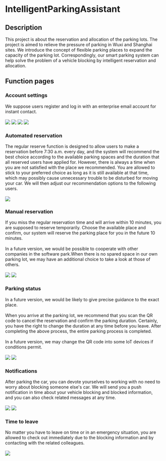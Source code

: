 # IntelligentParkingAssistant
## Description
This project is about the reservation and allocation of the parking lots. The project is aimed to relieve the pressure of parking in Wuxi and Shanghai sites. We introduce the concept of flexible parking places to expand the capacity of the parking lot. Correspondingly, our smart parking system can help solve the problem of a vehicle blocking by intelligent reservation and allocation.
## Function pages
### Account settings
We suppose users register and log in with an enterprise email account for instant contact.<br><br>
![](https://github.com/wittysuyu/IntelligentParkingAssistant/raw/master/screenshots/login.png)
![](https://github.com/wittysuyu/IntelligentParkingAssistant/raw/master/screenshots/signup.png)
![](https://github.com/wittysuyu/IntelligentParkingAssistant/raw/master/screenshots/resetpassword.png)
![](https://github.com/wittysuyu/IntelligentParkingAssistant/raw/master/screenshots/setting.png)<br>
### Automated reservation
The regular reserve function is designed to allow users to make a reservation before 7:30 a.m. every day, and the system will recommend the best choice according to the available parking spaces and the duration that all reserved users have applied for. However, there is always a time when you are not satisfied with the place we recommended. You are allowed to stick to your preferred choice as long as it is still available at that time, which may possibly cause unnecessary trouble to be disturbed for moving your car. We will then adjust our recommendation options to the following users.<br><br>
![](https://github.com/wittysuyu/IntelligentParkingAssistant/raw/master/screenshots/systemJoin.png)<br>
### Manual reservation
If you miss the regular reservation time and will arrive within 10 minutes, you are supposed to reserve temporarily. Choose the available place and confirm, our system will reserve the parking place for you in the future 10 minutes.<br><br>
In a future version, we would be possible to cooperate with other companies in the software park.When there is no spared space in our own parking lot, we may have an additional choice to take a look at those of others.<br><br>
![](https://github.com/wittysuyu/IntelligentParkingAssistant/raw/master/screenshots/Join.png)
![](https://github.com/wittysuyu/IntelligentParkingAssistant/raw/master/screenshots/reservation.png)<br>
### Parking status
In a future version, we would be likely to give precise guidance to the exact place.<br><br>
When you arrive at the parking lot, we recommend that you scan the QR code to cancel the reservation and confirm the parking duration. Certainly, you have the right to change the duration at any time before you leave. After completing the above process, the entire parking process is completed.<br><br>
In a future version, we may change the QR code into some IoT devices if conditions permit.<br><br>
![](https://github.com/wittysuyu/IntelligentParkingAssistant/raw/master/screenshots/parkingduration.png)
![](https://github.com/wittysuyu/IntelligentParkingAssistant/raw/master/screenshots/modifypark.png)<br>
### Notifications
After parking the car, you can devote yourselves to working with no need to worry about blocking someone else's car. We will send you a push notification in time about your vehicle blocking and blocked information, and you can also check related messages at any time. <br><br>
![](https://github.com/wittysuyu/IntelligentParkingAssistant/raw/master/screenshots/notification.png)
![](https://github.com/wittysuyu/IntelligentParkingAssistant/raw/master/screenshots/sidebar.png)<br>
### Time to leave
No matter you have to leave on time or in an emergency situation, you are allowed to check out immediately due to the blocking information and by contacting with the related colleagues.<br><br>
![](https://github.com/wittysuyu/IntelligentParkingAssistant/raw/master/screenshots/leave.png)<br>